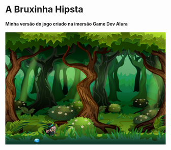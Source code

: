 # A Bruxinha Hipsta

#### Minha versão do jogo criado na imersão Game Dev Alura

![A bruxinha Hipsta](./jogo.png)